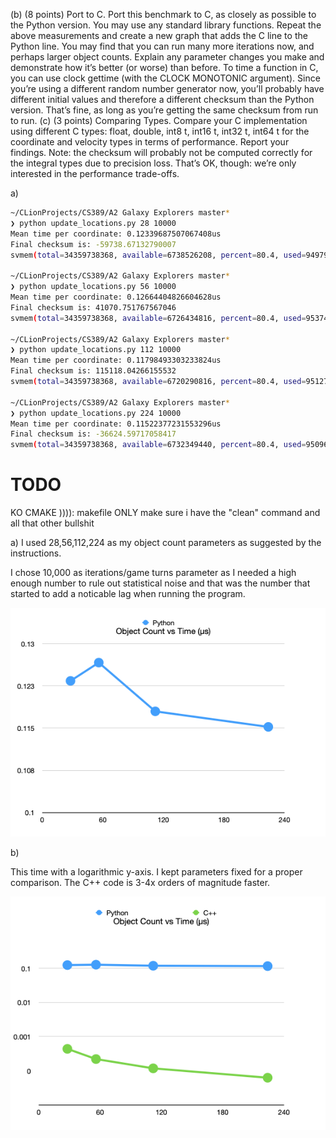 
(b) (8 points) Port to C. Port this benchmark to C, as closely as possible to the Python version. You may use any standard library functions. Repeat the above measurements and create a new graph that adds the C line to the Python line.
You may find that you can run many more iterations now, and perhaps larger object counts. Explain any parameter changes you make and demonstrate how it’s better (or worse) than before.
To time a function in C, you can use clock gettime (with the CLOCK MONOTONIC argument). Since you’re using a different random number generator now, you’ll probably have different initial values and therefore a different checksum than the Python version. That’s fine, as long as you’re getting the same checksum from run to run.
(c) (3 points) Comparing Types. Compare your C implementation using different C types: float, double, int8 t, int16 t, int32 t, int64 t for the coordinate and velocity types in terms of performance. Report your findings.
Note: the checksum will probably not be computed correctly for the integral types due to precision loss. That’s OK, though: we’re only interested in the performance trade-offs.


a)
```sh
~/CLionProjects/CS389/A2 Galaxy Explorers master*
❯ python update_locations.py 28 10000
Mean time per coordinate: 0.12339687507067408us
Final checksum is: -59738.67132790007
svmem(total=34359738368, available=6738526208, percent=80.4, used=9497919488, free=61964288, active=6688178176, inactive=6647365632, wired=2809741312)

~/CLionProjects/CS389/A2 Galaxy Explorers master*
❯ python update_locations.py 56 10000
Mean time per coordinate: 0.12664404826604628us
Final checksum is: 41070.751767567046
svmem(total=34359738368, available=6726434816, percent=80.4, used=9537470464, free=62177280, active=6677823488, inactive=6653804544, wired=2859646976)

~/CLionProjects/CS389/A2 Galaxy Explorers master*
❯ python update_locations.py 112 10000
Mean time per coordinate: 0.11798493303233824us
Final checksum is: 115118.04266155532
svmem(total=34359738368, available=6720290816, percent=80.4, used=9512747008, free=80510976, active=6656704512, inactive=6626131968, wired=2856042496)

~/CLionProjects/CS389/A2 Galaxy Explorers master*
❯ python update_locations.py 224 10000
Mean time per coordinate: 0.11522377231553296us
Final checksum is: -36624.59717058417
svmem(total=34359738368, available=6732349440, percent=80.4, used=9509666816, free=65175552, active=6681853952, inactive=6650560512, wired=2827812864)
```

# TODO 
KO CMAKE )))): makefile ONLY
make sure i have the "clean" command and all that other bullshit





a) I used 28,56,112,224 as my object count parameters as suggested by the instructions. 

I chose 10,000 as iterations/game turns parameter as I needed a high enough number to rule out statistical noise and that was the number that started to add a noticable lag when running the program.



![python.png](python.png)

b)

This time with a logarithmic y-axis. I kept parameters fixed for a proper comparison. The C++ code is 3-4x orders of magnitude faster.

![pythonc.png](pythonc.png)